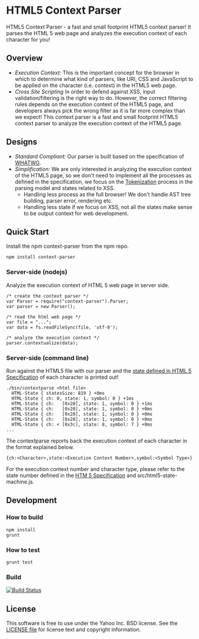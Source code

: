 HTML5 Context Parser 
====================

HTML5 Context Parser - a fast and small footprint HTML5 context parser! It parses the HTML 5 web page and analyzes the execution context of each character for you!

## Overview

- *Execution Context:* This is the important concept for the browser in which to determine what kind of parsers, like URI, CSS and JavaScript to be applied on the character (i.e. context) in the HTML5 web page.
- *Cross Site Scripting* In order to defend against XSS, input validation/filtering is the right way to do. However, the correct filtering rules depends on the execution context of the HTML5 page, and developers always pick the wrong filter as it is far more complex than we expect! This context parser is a fast and small footprint HTML5 context parser to analyze the execution context of the HTML5 page.

## Designs

- *Standard Compliant:* Our parser is built based on the specification of <a href="https://html.spec.whatwg.org/multipage/">WHATWG</a>.
- *Simplification:* We are only interested in analyzing the execution context of the HTML5 page, so we don't need to implement all the processes as defined in the specification, we focus on the <a href="https://html.spec.whatwg.org/multipage/syntax.html#tokenization">Tokenization</a> process in the parsing model and states related to XSS.
  - Handling less process as the full browser! We don't handle AST tree building, parser error, rendering etc.
  - Handling less state if we focus on XSS, not all the states make sense to be output context for web development.

## Quick Start

Install the npm context-parser from the npm repo.
```
npm install context-parser
```

### Server-side (nodejs)

Analyze the execution context of HTML 5 web page in server side.
```
/* create the context parser */
var Parser = require("context-parser").Parser;
var parser = new Parser();

/* read the html web page */
var file = "...";
var data = fs.readFileSync(file, 'utf-8');

/* analyze the execution context */
parser.contextualize(data);

```

### Server-side (command line)

Run against the HTML5 file with our parser and the <a href="https://html.spec.whatwg.org/multipage/syntax.html#tokenization">state defined in HTML 5 Specification</a> of each character is printed out!
```
./bin/contextparse <html file>
  HTML-State { statesSize: 819 } +0ms
  HTML-State { ch: 0, state: 1, symbol: 0 } +1ms
  HTML-State { ch:   [0x20], state: 1, symbol: 0 } +1ms
  HTML-State { ch:   [0x20], state: 1, symbol: 0 } +0ms
  HTML-State { ch:   [0x20], state: 1, symbol: 0 } +0ms
  HTML-State { ch:   [0x20], state: 1, symbol: 0 } +0ms
  HTML-State { ch: < [0x3c], state: 8, symbol: 7 } +0ms
...
```

The contextparse reports back the execution context of each character in the format explained below.
```
{ch:<Character>,state:<Execution Context Number>,symbol:<Symbol Type>}
```

For the execution context number and character type, please refer to the state number defined in the <a href="https://html.spec.whatwg.org/multipage/syntax.html#tokenization">HTM 5 Specification</a> and src/html5-state-machine.js.

## Development

### How to build
```
npm install
grunt
```

### How to test
```
grunt test
```

### Build
[![Build Status](https://travis-ci.org/yahoo/context-parser.svg?branch=master)](https://travis-ci.org/yahoo/context-parser)

## License

This software is free to use under the Yahoo Inc. BSD license.
See the [LICENSE file][] for license text and copyright information.

[LICENSE file]: ./LICENSE

